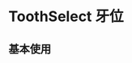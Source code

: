 <script setup>
import demo from './demo.vue'
</script>

# ToothSelect 牙位

## 基本使用

<Preview comp-name="ToothSelect" demo-name="demo">
  <demo />
</Preview>
